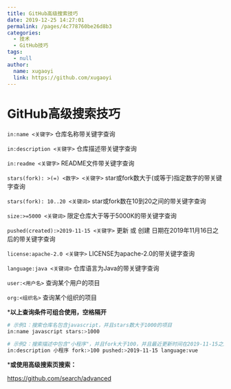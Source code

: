 ```yaml
---
title: GitHub高级搜索技巧
date: 2019-12-25 14:27:01
permalink: /pages/4c778760be26d8b3
categories: 
  - 技术
  - GitHub技巧
tags: 
  - null
author: 
  name: xugaoyi
  link: https://github.com/xugaoyi
---
```


# GitHub高级搜索技巧

`in:name <关键字>`
仓库名称带关键字查询

`in:description <关键字>`
仓库描述带关键字查询

`in:readme <关键字>`
README文件带关键字查询


<!-- more -->


`stars(fork): >(=) <数字> <关键字>`
star或fork数大于(或等于)指定数字的带关键字查询

`stars(fork): 10..20 <关键词>`
star或fork数在10到20之间的带关键字查询

`size:>=5000 <关键词>`
限定仓库大于等于5000K的带关键字查询

`pushed(created):>2019-11-15 <关键字>`
更新 或 创建 日期在2019年11月16日之后的带关键字查询

`license:apache-2.0 <关键字>`
LICENSE为apache-2.0的带关键字查询

`language:java <关键词>`
仓库语言为Java的带关键字查询

`user:<用户名>`
查询某个用户的项目

`org:<组织名>`
查询某个组织的项目

***以上查询条件可组合使用，空格隔开**

```sh
# 示例1：搜索仓库名包含javascript，并且stars数大于1000的项目
in:name javascript stars:>1000

# 示例2：搜索描述中包含"小程序"，并且fork大于100，并且最近更新时间在2019-11-15之后的，并且使用开发语言为vue的项目
in:description 小程序 fork:>100 pushed:>2019-11-15 language:vue
```

***或使用高级搜索页搜索：**

<https://github.com/search/advanced>